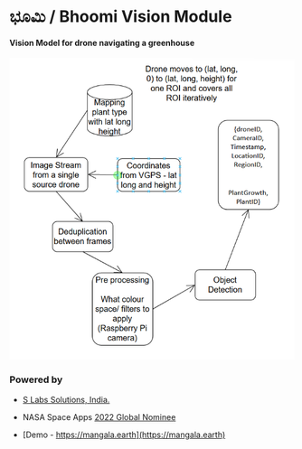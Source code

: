 # ಭೂಮಿ / Bhoomi Vision Module

#### Vision Model for drone navigating a greenhouse

![Vision Model](./docs/images/Bhoomi_Vision_Arch.png)

### Powered by
* [S Labs Solutions, India.](https://slabstech.com)

* NASA Space Apps [2022 Global Nominee](https://2022.spaceappschallenge.org/locations/magdeburg/teams)
* [Demo - https://mangala.earth](https://mangala.earth)


<!-- Embed Generator https://www.labnol.org/embed/google/drive/ 
Manifest - https://www.mozilla.org/en-US/about/manifesto/

Drive https://drive.google.com/drive/folders/18G5hCIlTgJR4C71wIoHms6DEFuJpF5Gk
>